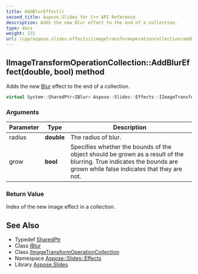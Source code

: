 ```yaml
---
title: AddBlurEffect()
second_title: Aspose.Slides for C++ API Reference
description: Adds the new Blur effect to the end of a collection.
type: docs
weight: 131
url: /cpp/aspose.slides.effects/iimagetransformoperationcollection/addblureffect/
---
```

## IImageTransformOperationCollection::AddBlurEffect(double, bool) method


Adds the new [Blur](../../blur/) effect to the end of a collection.

```cpp
virtual System::SharedPtr<IBlur> Aspose::Slides::Effects::IImageTransformOperationCollection::AddBlurEffect(double radius, bool grow)=0
```


### Arguments

| Parameter | Type | Description |
| --- | --- | --- |
| radius | **double** | The radius of blur. |
| grow | **bool** | Specifies whether the bounds of the object should be grown as a result of the blurring. True indicates the bounds are grown while false indicates that they are not. |

### Return Value

Index of the new image effect in a collection.

## See Also

* Typedef [SharedPtr](../../system/sharedptr/)
* Class [IBlur](../iblur/)
* Class [IImageTransformOperationCollection](./)
* Namespace [Aspose::Slides::Effects](../)
* Library [Aspose.Slides](../../)